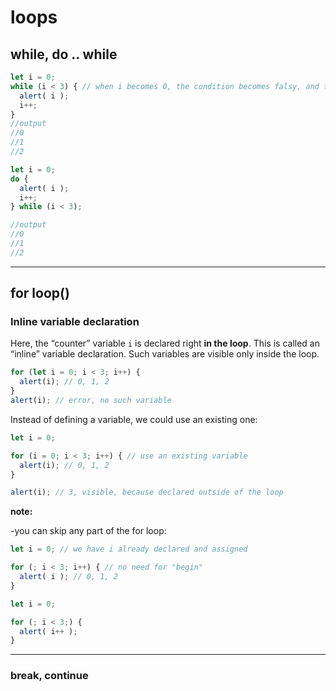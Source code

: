 # loops

## while, do .. while

```js
let i = 0;
while (i < 3) { // when i becomes 0, the condition becomes falsy, and the loop stops
  alert( i );
  i++;
}
//output 
//0
//1
//2
```

```js
let i = 0;
do {
  alert( i );
  i++;
} while (i < 3);

//output 
//0
//1
//2
```

--------------

## for loop()

### Inline variable declaration

Here, the “counter” variable `i` is declared right **in the loop**. This is called an “inline” variable declaration. Such variables are visible only inside the loop.

```js
for (let i = 0; i < 3; i++) {
  alert(i); // 0, 1, 2
}
alert(i); // error, no such variable
```

Instead of defining a variable, we could use an existing one:

```js
let i = 0;

for (i = 0; i < 3; i++) { // use an existing variable
  alert(i); // 0, 1, 2
}

alert(i); // 3, visible, because declared outside of the loop
```

**note:**

-you can skip any part of the for loop:

```js
let i = 0; // we have i already declared and assigned

for (; i < 3; i++) { // no need for "begin"
  alert( i ); // 0, 1, 2
}
```

```js
let i = 0;

for (; i < 3;) {
  alert( i++ );
}
```

--------------

### break, continue
